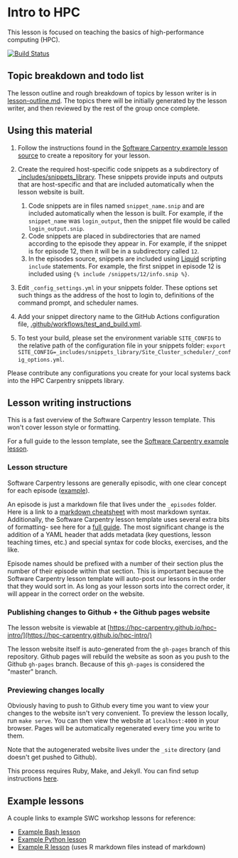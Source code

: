 # Intro to HPC 

This lesson is focused on teaching the basics of high-performance computing (HPC).

[![Build Status](https://img.shields.io/endpoint.svg?url=https%3A%2F%2Factions-badge.atrox.dev%2Fhpc-carpentry%2Fhpc-intro%2Fbadge%3Fref%3Dgh-pages&style=flat)](https://actions-badge.atrox.dev/hpc-carpentry/hpc-intro/goto?ref=gh-pages)

## Topic breakdown and todo list

The lesson outline and rough breakdown of topics by lesson writer is in
[lesson-outline.md](lesson-outline.md). The topics there will be initially generated by the lesson
writer, and then reviewed by the rest of the group once complete.

## Using this material

1. Follow the instructions found in the [Software Carpentry example lesson source](
   https://github.com/carpentries/lesson-example/) to create a repository for your lesson.

2. Create the required host-specific code snippets as a subdirectory of
   [_includes/snippets_library](_includes/snippets_library). These snippets provide inputs and
   outputs that are host-specific and that are included automatically when the lesson website is
   built.
    
   1. Code snippets are in files named `snippet_name.snip` and are included automatically
      when the lesson is built. For example, if the `snippet_name` was `login_output`,
      then the snippet file would be called `login_output.snip`.
   2. Code snippets are placed in subdirectories that are named according to the episode they
      appear in. For example, if the snippet is for episode 12, then it will be in a 
      subdirectory called `12`.
   3. In the episodes source, snippets are included using [Liquid](
      https://shopify.github.io/liquid/) scripting  `include` statements. For example, the first
      snippet in episode 12 is included using `{% include /snippets/12/info.snip %}`.
      
3. Edit `_config_settings.yml` in your snippets folder. These options set such things as the address
   of the host to login to, definitions of the command prompt, and scheduler names.
   
4. Add your snippet directory name to the GitHub Actions configuration file,
   [.github/workflows/test_and_build.yml](.github/workflows/test_and_build.yml).

5. To test your build, please set the environment variable `SITE_CONFIG` to the relative path of
   the configuration file in your snippets folder:
   `export SITE_CONFIG=_includes/snippets_library/Site_Cluster_scheduler/_config_options.yml`.

Please contribute any configurations you create for your local systems back into the 
HPC Carpentry snippets library.

## Lesson writing instructions

This is a fast overview of the Software Carpentry lesson template. This won't cover lesson style or
formatting.

For a full guide to the lesson template, see the
[Software Carpentry example lesson](http://carpentries.github.io/lesson-example/).

### Lesson structure

Software Carpentry lessons are generally episodic, with one clear concept for each episode
([example](http://swcarpentry.github.io/r-novice-gapminder/)).

An episode is just a markdown file that lives under the `_episodes` folder. Here is a link to a
[markdown cheatsheet](https://github.com/adam-p/markdown-here/wiki/Markdown-Cheatsheet) with most
markdown syntax. Additionally, the Software Carpentry lesson template uses several extra bits of
formatting- see here for a [full guide](
https://carpentries.github.io/lesson-example/04-formatting/index.html). The most significant change
is the addition of a YAML header that adds metadata (key questions, lesson teaching times, etc.)
and special syntax for code blocks, exercises, and the like.

Episode names should be prefixed with a number of their section plus the number of their episode
within that section. This is important because the Software Carpentry lesson template will auto-post
our lessons in the order that they would sort in. As long as your lesson sorts into the correct
order, it will appear in the correct order on the website.

### Publishing changes to Github + the Github pages website

The lesson website is viewable at
[https://hpc-carpentry.github.io/hpc-intro/](https://hpc-carpentry.github.io/hpc-intro/)

The lesson website itself is auto-generated from the `gh-pages` branch of this repository. Github
pages will rebuild the website as soon as you push to the Github `gh-pages` branch. Because of this
`gh-pages` is considered the "master" branch.

### Previewing changes locally

Obviously having to push to Github every time you want to view your changes to the website isn't
very convenient. To preview the lesson locally, run `make serve`. You can then view the website at
`localhost:4000` in your browser. Pages will be automatically regenerated every time you write to
them.

Note that the autogenerated website lives under the `_site` directory (and doesn't get pushed to
Github).

This process requires Ruby, Make, and Jekyll. You can find setup instructions
[here](http://carpentries.github.io/lesson-example/setup.html).

## Example lessons

A couple links to example SWC workshop lessons for reference:

* [Example Bash lesson](https://github.com/swcarpentry/shell-novice)
* [Example Python lesson](https://github.com/swcarpentry/python-novice-inflammation)
* [Example R lesson](https://github.com/swcarpentry/r-novice-gapminder) (uses R markdown files
  instead of markdown)


